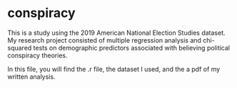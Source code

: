 # conspiracy
This is a study using the 2019 American National Election Studies dataset. 
My research project consisted of multiple regression analysis and chi-squared tests on demographic predictors associated with 
believing political conspiracy theories.

In this file, you will find the .r file, the dataset I used, and the a pdf of my written analysis. 
